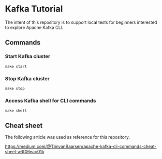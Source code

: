 # Kafka Tutorial

The intent of this repository is to support local tests for beginners interested to explore Apache Kafka CLI.

## Commands

### Start Kafka cluster

```
make start
```

### Stop Kafka cluster

```
make stop
```

### Access Kafka shell for CLI commands

```
make shell
```

## Cheat sheet

The following article was used as reference for this repository.

https://medium.com/@TimvanBaarsen/apache-kafka-cli-commands-cheat-sheet-a6f06eac01b